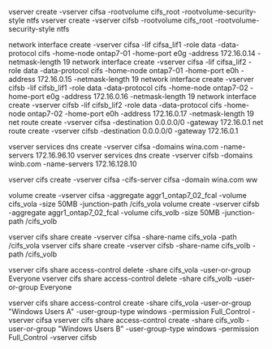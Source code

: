 
vserver create -vserver cifsa -rootvolume cifs_root -rootvolume-security-style ntfs
vserver create -vserver cifsb -rootvolume cifs_root -rootvolume-security-style ntfs





network interface create -vserver cifsa -lif cifsa_lif1 -role data -data-protocol cifs -home-node ontap7-01 -home-port e0g -address 172.16.0.14 -netmask-length 19
network interface create -vserver cifsa -lif cifsa_lif2 -role data -data-protocol cifs -home-node ontap7-01 -home-port e0h -address 172.16.0.15 -netmask-length 19
network interface create -vserver cifsb -lif cifsb_lif1 -role data -data-protocol cifs -home-node ontap7-02 -home-port e0g -address 172.16.0.16 -netmask-length 19
network interface create -vserver cifsb -lif cifsb_lif2 -role data -data-protocol cifs -home-node ontap7-02 -home-port e0h -address 172.16.0.17 -netmask-length 19
net route create -vserver cifsa -destination 0.0.0.0/0 -gateway 172.16.0.1
net route create -vserver cifsb -destination 0.0.0.0/0 -gateway 172.16.0.1





vserver services dns create -vserver cifsa -domains wina.com -name-servers 172.16.96.10
vserver services dns create -vserver cifsb -domains winb.com -name-servers 172.16.128.10

vserver cifs create -vserver cifsa -cifs-server cifsa -domain wina.com
ww



volume create -vserver cifsa -aggregate aggr1_ontap7_02_fcal -volume cifs_vola -size 50MB -junction-path /cifs_vola
volume create -vserver cifsb -aggregate aggr1_ontap7_02_fcal -volume cifs_volb -size 50MB -junction-path /cifs_volb

vserver cifs share create -vserver cifsa -share-name cifs_vola -path /cifs_vola
vserver cifs share create -vserver cifsb -share-name cifs_volb -path /cifs_volb


vserver cifs share access-control delete -share cifs_vola -user-or-group Everyone
vserver cifs share access-control delete -share cifs_volb -user-or-group Everyone


vserver cifs share access-control create -share cifs_vola -user-or-group "Windows Users A" -user-group-type windows -permission Full_Control -vserver cifsa
vserver cifs share access-control create -share cifs_volb -user-or-group "Windows Users B" -user-group-type windows -permission Full_Control -vserver cifsb



